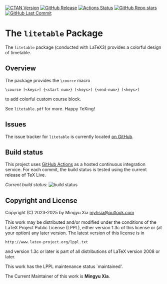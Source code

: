 [![CTAN Version](https://img.shields.io/ctan/v/litetable)](https://ctan.org/pkg/litetable)
[![GitHub Release](https://img.shields.io/github/v/release/myhsia/litetable)](https://github.com/myhsia/litetable/releases/latest)
[![Actions Status](https://github.com/myhsia/litetable/actions/workflows/main.yaml/badge.svg?branch=main)](https://github.com/myhsia/litetable/actions)
[![GitHub Repo stars](https://img.shields.io/github/stars/myhsia/litetable)](https://github.com/myhsia/litetable)
[![GitHub Last Commit](https://img.shields.io/github/last-commit/myhsia/litetable)](https://github.com/myhsia/litetable/commits)

The `litetable` Package
=======================

The `litetable` package (conducted with LaTeX3) provides a colorful design
of timetable.

Overview
--------

The package provides the `\cource` macro

    \course [<keys>] {<start num>} [<keys>] {<end-num>} [<keys>]

to add colorful custom course block.

See `litetable.pdf` for more. Happy TeXing!

Issues
------

The issue tracker for `litetable` is currently located
[on GitHub](https://github.com/myhsia/litetable/issues).

Build status
------------

This project uses [GitHub Actions](https://github.com/features/actions)
as a hosted continuous integration service. For each commit, the build status
is tested using the current release of TeX Live.

_Current build status:_ ![build status](https://github.com/myhsia/litetable/actions/workflows/main.yaml/badge.svg?branch=main)

Copyright and License
---------------------

Copyright (C) 2023-2025 by Mingyu Xia <myhsia@outlook.com>

This work may be distributed and/or modified under the conditions
of the LaTeX Project Public License (LPPL), either version 1.3c of
this license or (at your option) any later version.
The latest version of this license is in

    http://www.latex-project.org/lppl.txt

and version 1.3c or later is part of all distributions of LaTeX
version 2008 or later.

This work has the LPPL maintenance status `maintained'.

The Current Maintainer of this work is **Mingyu Xia**.
